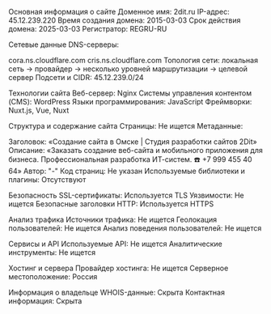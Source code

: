 Основная информация о сайте
Доменное имя: 2dit.ru
IP-адрес: 45.12.239.220
Время создания домена: 2015-03-03
Срок действия домена: 2025-03-03
Регистратор: REGRU-RU

Сетевые данные
DNS-серверы:

cora.ns.cloudflare.com
cris.ns.cloudflare.com
Топология сети: локальная сеть → провайдер → несколько уровней маршрутизации → целевой сервер
Подсети и CIDR: 45.12.239.0/24

Технологии сайта
Веб-сервер: Nginx
Системы управления контентом (CMS): WordPress
Языки программирования: JavaScript
Фреймворки: Nuxt.js, Vue, Nuxt

Структура и содержание сайта
Страницы: Не ищется
Метаданные:

Заголовок: «Создание сайта в Омске | Студия разработки сайтов 2Dit»
Описание: «Заказать создание веб-сайта и мобильного приложения для бизнеса. Профессиональная разработка ИТ-систем. ☎️ +7 999 455 40 64»
Автор: "-"
Код страниц: Не указан
Используемые библиотеки и плагины: Отсутствуют

Безопасность
SSL-сертификаты: Используется TLS
Уязвимости: Не ищется
Безопасные заголовки HTTP: Используется HTTPS

Анализ трафика
Источники трафика: Не ищется
Геолокация пользователей: Не ищется
Анализ поведения пользователей: Не ищется

Сервисы и API
Используемые API: Не ищется
Аналитические инструменты: Не ищется

Хостинг и сервера
Провайдер хостинга: Не ищется
Серверное местоположение: Россия

Информация о владельце
WHOIS-данные: Скрыта
Контактная информация: Скрыта
